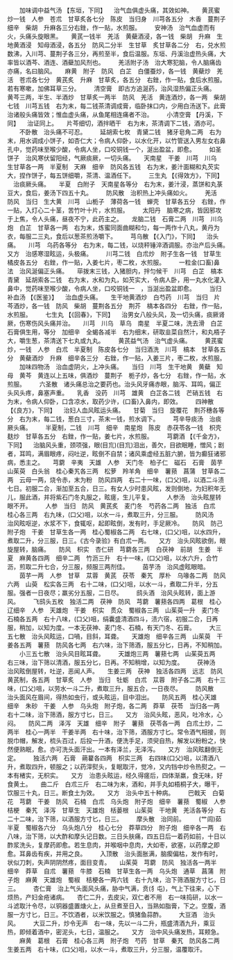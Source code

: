 <!-- { "loadSidebar": true } -->
　　加味调中益气汤 【东垣，下同】 　治气血俱虚头痛，其效如神。　　黄芪蜜炒一钱　人参　苍朮　甘草炙各七分　陈皮　当归身　川芎各五分　木香　蔓荆子　细辛　柴胡　升麻各三分右銼，作一贴，水煎服。
　　安神汤　治气血虚而有火，头痛头旋眼黑。　　黄芪一钱半　羌活　黄蘗酒浸，各一钱　柴胡　升麻　生地黄酒浸　知母酒浸，各五分　防风二分半　生甘草　炙甘草各二分　右，兑水煎数沸，入川芎、蔓荆子各三分，再煎至半，食后温服。东垣、丹溪治虚热头痛，大率皆以酒芩、酒连、酒蘗加风剂也。
　　羌活附子汤　治大寒犯脑，令人脑痛齿亦痛，名曰脑风。　　麻黄　附子　防风　白芷　白僵蚕炒，各一钱　黄蘗炒　羌活　苍朮各七分　黄芪炙　升麻　甘草炙，各五分　右銼，作一贴，食后水煎服。若有寒嗽，加佛耳草三分。
　　清空膏　即古方追涎药，治风湿热偏正头痛。　　黄芩三两，半生、半酒炒　甘草炙一两半　防风　羌活　黄连酒炒，各一两　柴胡七钱　川芎五钱　右为末，每二钱茶清调成膏，临卧抹口内，少用白汤送下。此膏治诸般头痛皆效；惟血虚头痛，从鱼尾相连痛者不治。
　　小清空膏 【丹溪，下同】 　治证同上。　　片芩细切，酒拌晒干　右为末，茶清调下二钱，酒亦可。
　　不卧散　治头痛不可忍。
　　延胡索七枚　青黛二钱　猪牙皂角二两　右为末，用水调成小饼子，如杏仁大；令病人仰卧，以水化开，以竹管送入男左女右鼻孔中，觉药味至喉少酸，令病人坐，口咬铜钱一个，涎出盈盆，即愈。
　　如圣饼子　治风寒伏留阳经，气厥痰厥，一切头痛。　　天南星　干姜　川芎　川乌　生甘草各一两　半夏制　天麻　细辛　防风各五钱　右为末，姜汁面糊和丸芡实大，捏作饼子，每五饼细嚼，茶清、温酒任下。
　　三生丸 【《得效方》，下同】 　治痰厥头痛。　　半夏　白附子　天南星各等分　右为末，姜汁浸，蒸饼和丸菉豆大，食后，姜汤下四五十丸。
　　防风散　治积热上冲头痛如火。
　　羌活　防风　当归　生大黄　川芎　山栀子　薄荷各一钱　蝉壳　甘草各五分　右銼，作一贴，入灯心二十茎，苦竹叶十片，水煎服。
　　太阳丹　脑寒之病，皆因邪攻于上焦，令人头痛，昼夜不宁，此药主之。　　龙脑二钱　石膏二两　川芎　川乌炮　白芷　甘草各一两　右为末，炼蜜同面曲糊和匀，每一两作十八丸，黄丹为衣，每服二三丸，食后以葱茶煎汤嚼下。
　　芎乌散 【《入门》，下同】 　治头痛。　　川芎　乌药各等分　右为末，每二钱，以烧秤锤淬酒调服。亦治产后头痛。　　又方　治感寒湿眩运，头极痛。
　　川芎二钱　白朮炒　附子生各一钱　甘草生　橘皮各五分　右銼，作一贴，入姜七片，枣二枚，水煎服。
　　一粒金(口畜)鼻法　治风涎偏正头痛。　　荜拨末三钱，入猪胆内，拌匀候干　川芎　白芷　槁本　青黛　延胡索各二钱　右为末，水和为丸，如芡实大，令病人卧，用一丸水化灌入鼻中，觉药味至喉少酸，令病人坐，口咬铜钱一　，当涎出盈盆即愈。
　　当归补血汤 【《医鉴》】 　治血虚头痛。　　生干地黄酒炒　白芍药　川芎　当归　片芩酒炒，各一钱　防风　柴胡　蔓荆各五分　荆芥　槁本各四分　右銼，作一贴，水煎服。
　　七生丸 【《回春》，下同】 　治男女八般头风，及一切头痛，痰厥肾厥，伤寒伤风头痛并治。　　川芎　川乌　草乌　南星　半夏二味，洗去滑　白芷　石膏俱生用，等分　加细辛　全蝎各减半　右为细末，研取韭菜自然汁，和丸梧子大，嚼生葱，茶清送下七丸或九丸。
　　黄芪益气汤　治气虚头痛。
　　黄芪蜜炒，一钱　人参　白朮　半夏制　陈皮各七分　当归酒洗　川芎　槁本　甘草各五分　黄蘗酒炒　升麻　细辛各三分　右銼，作一贴，入姜三片，枣二枚，水煎服。
　　加味四物汤　治血虚阴火，上冲头痛。　　当归　川芎　生干地黄　黄蘗　知母　黄芩　黄连以上五味，俱酒炒　蔓荆子　栀子炒，各七分　右銼，作一贴，水煎服。
　　六圣散　诸头痛总治之要药也。治头风牙痛赤眼，脑泻、耳鸣，偏正头风头疼，鼻塞声重。　　乳香　没药　川芎　雄黄　白芷各二钱　芒硝五钱　右为末，令病人仰卧，口含凉水，取药少许，(口畜)入鼻内，即效。
　　四神散 【《良方》，下同】 　治妇人血风眩运头痛。　　甘菊　当归　旋覆花　荆芥穗各等分　右为末，每二钱，葱白三寸，茶末一钱，煎水调下。
　　芎辛导痰汤　治痰厥头痛。
　　半夏制，二钱　川芎　细辛　南星炮　陈皮　赤茯苓各一钱　枳壳麸炒　甘草各五分　右銼，作一贴，姜七片，水煎服。
　　芎藭酒 【《千金方》，下同】 　治脑风头重，颈项强，眼(目巟)(目巟)泪出，善欠，目欲眠睡，憎风；剧者，耳鸣，满眉眼疼，闷吐逆，眩倒不自禁；诸风乘虚经五脏六腑，皆为癫狂诸邪病，悉主之。　　芎藭　辛夷　天雄　人参　天门冬　柏子仁　磁石　石膏　茵芋　山茱萸　白头翁　桂心秦艽各三两　松萝　羚羊角　细辛　薯蓣　菖蒲　甘草各二两　云母一两，烧令赤，末为粉　防风四两　右二十一味，(口父)咀，以酒二斗渍七日。初服二合，渐加至五合，日三。有女人少时患风眩，发则倒地，为妇积年无儿，服此酒，并将紫石门冬丸服之，眩瘥，生儿平复。
　　人参汤　治头眩屋转眼不开。
　　人参　当归　防风　黄芪炙　麦门冬　芍药各二两　独活　白朮　桂心各三两　右九味，(口父)咀，以水一斗，煮取三升，分三服。
　　防风汤　治风眩呕逆，水浆不下，食辄呕，起即眩倒，发有时，手足厥冷。　　防风　防己　附子炮　干姜　甘草生各一两　桂心蜀椒各二两　右七味，(口父)咀，以水四升，煮取二升，分三服，日三。《古今录验》有白朮一两。　　又方　治头风眩欲倒，眼旋屋转，脑痛。　　防风　枳实　杏仁研　芎藭各三两　白茯神　前胡　生姜　半夏　麻黄各四两　细辛二两　竹沥三升　右十一味，(口父)咀，以水六升，合竹沥，煎取二升七合，分三服，频服三两剂佳。
　　茵芋汤　治风虚眩眼暗。
　　茵芋一两　人参　甘草　苁蓉　黄芪　茯苓　秦艽　厚朴　乌喙各二两　防风六两　山萸　松实各三两　右十二味，(口父)咀，以水一斗，煮取二升半，分五服。强者一日夜尽；羸劣分五服，二日尽。
　　鸱头酒　治风头眩转，面上游风。
　　飞鸱头五枚　独活二两　茯神　防风　芎藭　薯蓣各四两　葛根　桂心辽细辛　人参　天雄炮　干姜　枳实　贯众　蜀椒各三两　山茱萸一升　麦门冬　石楠各五两　右十八味，(口父)咀，绢囊盛清酒四斗，渍六宿，初服二合，日再服，稍加，以知为度。一本无茯神、麦门冬、石楠，有天门冬、石膏。
　　大三五七散　治头风眩运，口喎，目斜，耳聋。　　天雄炮　细辛各三两　山茱萸　干姜各五两　薯蓣　防风各七两　右六味，治下筛酒，服五分匕，日再，不知稍加。
　　小三五七散　治头风目眩耳聋。
　　天雄炮三两　薯蓣七两　山茱萸五两　右三味，治下筛以清酒，服五分匕，日再。不知稍增，以知为度。
　　茯神汤　治风眩倒屋转，吐逆，恶闻人声。　　生姜三两　茯神　独活各四两　远志　防风　黄芪制，各五两　甘草炙　人参　当归　牡蛎　白朮　苁蓉　附子各二两　右十三味，(口父)咀，以劳水一斗二升，煮取三升，服五合，一日夜尽。
　　防风散　治头面风在眉间，得热如虫行，或头眩运，目中泪出。　　防风五两　桂心天雄　细辛　朱砂　干姜　人参　乌头炮　附子炮，各二两　莽草　茯苓　当归各一两　右十二味，治下筛酒，服方寸匕，日三。　　又方　治风头眩，恶风，吐冷水，心闷。　　防风二两　泽泻　天雄　细辛　附子　薯蓣　茯苓各一两　白朮土炒，二两半　桂心一两半　干姜半两　右十味，治下筛，酒服方寸匕。常令酒气相接，则脱巾帽，解发，梳头百过，后投一升酒，便洗手足，须臾自热，解发以粉粉之，快然便熟眠，愈。亦可洗头面汗出。一本有泽兰，无泽泻。　　又方　治风眩翻倒无定。
　　独活六两　石膏　蒴藋各四两　枳实三两　右四味(口父)咀，以清酒八升，煮取四升，顿服之；以药滓熨头，复眠取汗，觉冷，又内铛中炒令热熨之。一本有楮实，无枳实。　　又方　治患头眩运，经久得瘥后，四体渐羸，食无味，好食黄土。　　曲二斤　白朮三斤　右二味为末，酒和，并手丸如梧桐子大，曝干，饮服三十丸，日三。断食土为效。　　又方　治头中五十种病。
　　巴戟天　白菊花　芎藭　干姜　防风　石楠　白朮　乌头炮　附子炮　细辛　薯蓣　蜀椒　人参　桔梗　秦艽　泽泻　甘草生　天雄炮　栝蒌根　山茱萸　干地黄　羌活各等分　右二十二味，治下筛，以酒服方寸匕，日三。
　　摩头散　治同前。
　　(艹闾)茹　半夏　蜀椒各六分　乌头炮八分　桂心七分　莽草四分　附子炮　细辛各一两　右八味，治下筛，以大酢和摩头记日数。三日头肤痛，四五日后一着药如前，十日以酢浆洗头，复摩药即愈。若生息肉，并喉咽中息肉，大如枣，欲塞，以药摩之即愈。耳鼻齿有疾，并用之良。
　　入顶散　治头面胀满，脑瘈偏枯，发作有时，状似刀刺，失声阴阴然疼，面目变青。　　山茱萸　芎藭　防风　独活各一两半　细辛　莽草　自朮　薯蓣　牛膝　石楠　甘草生各一两　乌头炮　通草　菖蒲　附子炮　麻黄　天雄炮　蜀椒　桔梗各一两六钱　右十九味，治下筛酒服方寸匕，日三。
　　杏仁膏　治上气头面风头痛，胁中气满，贲(犭屯)，气上下往来，心下烦热，产妇金疮诸病。　　杏仁二升，去皮尖，双仁者不用　右一味捣研，以水一斗滤取汁令尽，以铜器盛置煻火上，从旦煮至日入，当熟如脂膏，下之。空腹，酒服一方寸匕，日三。不饮酒者，以米饮服之。慎猪鱼蒜酢。
　　大豆酒　治头风。
　　大豆二升，炒令无声　右一味，先以一斗二升，瓶盛清酒九升，乘豆热，即倾着酒中，密泥头，七日，温服之。　　又方　治中风头痛发热，耳颊急。
　　麻黄　葛根　石膏　桂心各三两　附子炮　芍药　甘草　秦艽　防风各二两　生姜五两　右十味，(口父)咀，以水一斗，煮取三升，分三服，温覆取汗。
